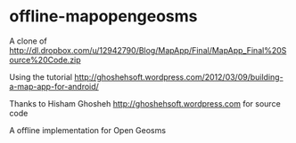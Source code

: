offline-mapopengeosms
=====================
A clone of http://dl.dropbox.com/u/12942790/Blog/MapApp/Final/MapApp_Final%20Source%20Code.zip

Using the tutorial http://ghoshehsoft.wordpress.com/2012/03/09/building-a-map-app-for-android/

Thanks to Hisham Ghosheh http://ghoshehsoft.wordpress.com for source code 

A offline implementation for Open Geosms 

